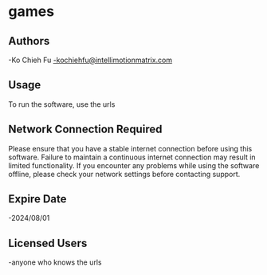 # games
## Authors
 -Ko Chieh Fu -kochiehfu@intellimotionmatrix.com

## Usage
 To run the software, use the urls

## Network Connection Required

Please ensure that you have a stable internet connection before using this software. Failure to maintain a continuous internet connection may result in limited functionality. If you encounter any problems while using the software offline, please check your network settings before contacting support.

## Expire Date
 -2024/08/01

## Licensed Users
 -anyone who knows the urls
